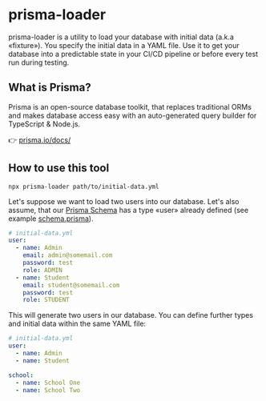 # prisma-loader

prisma-loader is a utility to load your database with initial data (a.k.a «fixture»). You specify the initial data in a YAML file. Use it to get your database into a predictable state in your CI/CD pipeline or before every test run during testing.

## What is Prisma?

Prisma is an open-source database toolkit, that replaces traditional ORMs and makes database access easy with an auto-generated query builder for TypeScript & Node.js.

👉 [prisma.io/docs/](https://www.prisma.io/docs/)

## How to use this tool

```
npx prisma-loader path/to/initial-data.yml
```

Let's suppose we want to load two users into our database. Let's also assume, that our [Prisma Schema](https://www.prisma.io/docs/reference/tools-and-interfaces/prisma-schema) has a type «user» already defined (see example [schema.prisma](/prisma/schema.prisma)).

```yaml
# initial-data.yml
user:
  - name: Admin
    email: admin@somemail.com
    password: test
    role: ADMIN
  - name: Student
    email: student@somemail.com
    password: test
    role: STUDENT
```

This will generate two users in our database. You can define further types and initial data within the same YAML file:

```yaml
# initial-data.yml
user:
  - name: Admin
  - name: Student

school:
  - name: School One
  - name: School Two
```
